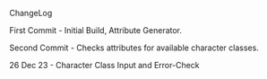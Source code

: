 ChangeLog

First Commit - Initial Build, Attribute Generator.

Second Commit - Checks attributes for available character classes.

26 Dec 23 - Character Class Input and Error-Check
